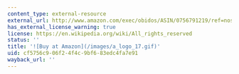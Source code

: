 ```yaml
---
content_type: external-resource
external_url: http://www.amazon.com/exec/obidos/ASIN/0756791219/ref=nosim/mitopencourse-20
has_external_license_warning: true
license: https://en.wikipedia.org/wiki/All_rights_reserved
status: ''
title: '![Buy at Amazon](/images/a_logo_17.gif)'
uid: cf5756c9-06f2-4f4c-9bf6-83edc4fa7e91
wayback_url: ''
---
```

